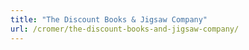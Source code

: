 ```yaml
---
title: "The Discount Books & Jigsaw Company"
url: /cromer/the-discount-books-and-jigsaw-company/
---
```

